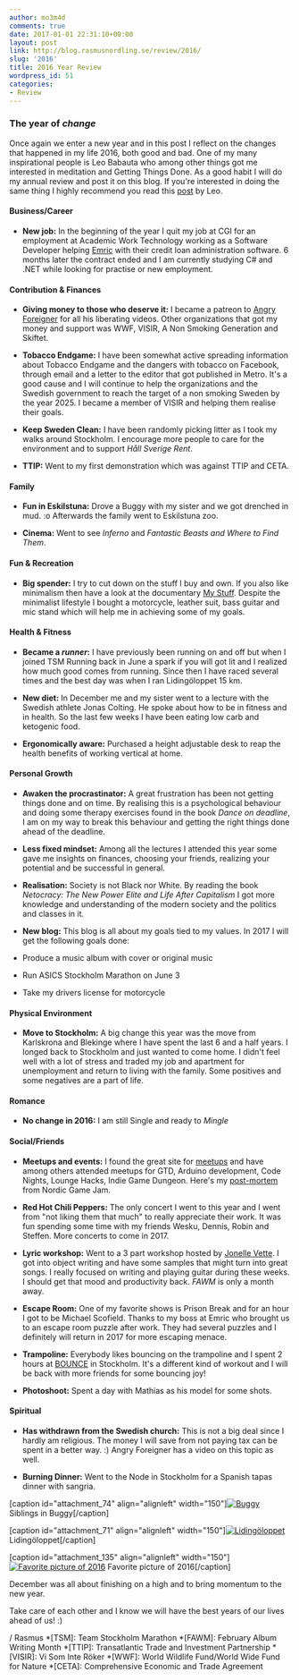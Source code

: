 ```yaml
---
author: mo3m4d
comments: true
date: 2017-01-01 22:31:10+00:00
layout: post
link: http://blog.rasmusnordling.se/review/2016/
slug: '2016'
title: 2016 Year Review
wordpress_id: 51
categories:
- Review
---
```


### The year of _change_



Once again we enter a new year and in this post I reflect on the changes that happened in my life 2016, both good and bad.
One of my many inspirational people is Leo Babauta who among other things got me interested in meditation and Getting Things Done. As a good habit I will do my annual review and post it on this blog. If you're interested in doing the same thing I highly recommend you read this [post](https://zenhabits.net/yearend/) by Leo. <!-- more -->



#### Business/Career







  * **New job:** In the beginning of the year I quit my job at CGI for an employment at Academic Work Technology working as a Software Developer helping [Emric](http://emric.com) with their credit loan administration software. 6 months later the contract ended and I am currently studying C# and .NET while looking for practise or new employment.





#### Contribution & Finances







  * **Giving money to those who deserve it:** I became a patreon to [Angry Foreigner](https://www.patreon.com/EABT) for all his liberating videos. Other organizations that got my money and support was WWF, VISIR, A Non Smoking Generation and Skiftet.


  * **Tobacco Endgame:** I have been somewhat active spreading information about Tobacco Endgame and the dangers with tobacco on Facebook, through email and a letter to the editor that got published in Metro. It's a good cause and I will continue to help the organizations and the Swedish government to reach the target of a non smoking Sweden by the year 2025. I became a member of VISIR and helping them realise their goals.


  * **Keep Sweden Clean:** I have been randomly picking litter as I took my walks around Stockholm. I encourage more people to care for the environment and to support _Håll Sverige Rent_.


  * **TTIP:** Went to my first demonstration which was against TTIP and CETA.





#### Family







  * **Fun in Eskilstuna:** Drove a Buggy with my sister and we got drenched in mud. :o Afterwards the family went to Eskilstuna zoo.


  * **Cinema:** Went to see _Inferno_ and _Fantastic Beasts and Where to Find Them_.





#### Fun & Recreation







  * **Big spender:** I try to cut down on the stuff I buy and own. If you also like minimalism then have a look at the documentary [My Stuff](http://mystuffmovie.com/). Despite the minimalist lifestyle I bought a motorcycle, leather suit, bass guitar and mic stand which will help me in achieving some of my goals.





#### Health & Fitness







  * **Became a _runner_:** I have previously been running on and off but when I joined TSM Running back in June a spark if you will got lit and I realized how much good comes from running. Since then I have raced several times and the best day was when I ran Lidingöloppet 15 km.


  * **New diet:** In December me and my sister went to a lecture with the Swedish athlete Jonas Colting. He spoke about how to be in fitness and in health. So the last few weeks I have been eating low carb and ketogenic food.


  * **Ergonomically aware:** Purchased a height adjustable desk to reap the health benefits of working vertical at home.





#### Personal Growth







  * **Awaken the procrastinator:** A great frustration has been not getting things done and on time. By realising this is a psychological behaviour and doing some therapy exercises found in the book _Dance on deadline_, I am on my way to break this behaviour and getting the right things done ahead of the deadline.


  * **Less fixed mindset:** Among all the lectures I attended this year some gave me insights on finances, choosing your friends, realizing your potential and be successful in general.


  * **Realisation:** Society is not Black nor White. By reading the book _Netocracy: The New Power Elite and Life After Capitalism_ I got more knowledge and understanding of the modern society and the politics and classes in it.


  * **New blog:** This blog is all about my goals tied to my values. In 2017 I will get the following goals done:


  * Produce a music album with cover or original music


  * Run ASICS Stockholm Marathon on June 3


  * Take my drivers license for motorcycle





#### Physical Environment







  * **Move to Stockholm:** A big change this year was the move from Karlskrona and Blekinge where I have spent the last 6 and a half years. I longed back to Stockholm and just wanted to come home. I didn't feel well with a lot of stress and traded my job and apartment for unemployment and return to living with the family. Some positives and some negatives are a part of life.





#### Romance







  * **No change in 2016:** I am still Single and ready to _Mingle_





#### Social/Friends







  * **Meetups and events:** I found the great site for [meetups](https://www.meetup.com/) and have among others attended meetups for GTD, Arduino development, Code Nights, Lounge Hacks, Indie Game Dungeon. Here's my [post-mortem](http://happykodar.blogspot.se/2016/04/nordic-game-jam-2016-post-mortem.html) from Nordic Game Jam.


  * **Red Hot Chili Peppers:** The only concert I went to this year and I went from "not liking them that much" to really appreciate their work. It was fun spending some time with my friends Wesku, Dennis, Robin and Steffen. More concerts to come in 2017.


  * **Lyric workshop:** Went to a 3 part workshop hosted by [Jonelle Vette](http://www.vettemusic.com/). I got into object writing and have some samples that might turn into great songs. I really focused on writing and playing guitar during these weeks. I should get that mood and productivity back. _FAWM_ is only a month away.


  * **Escape Room:** One of my favorite shows is Prison Break and for an hour I got to be Michael Scofield. Thanks to my boss at Emric who brought us to an escape room puzzle after work. They had several puzzles and I definitely will return in 2017 for more escaping menace.


  * **Trampoline:** Everybody likes bouncing on the trampoline and I spent 2 hours at [BOUNCE](https://www.youtube.com/watch?v=5x2b5-Esf5Q) in Stockholm. It's a different kind of workout and I will be back with more friends for some bouncing joy!


  * **Photoshoot:** Spent a day with Mathias as his model for some shots.





#### Spiritual







  * **Has withdrawn from the Swedish church:** This is not a big deal since I hardly am religious. The money I will save from not paying tax can be spent in a better way. :) Angry Foreigner has a video on this topic as well.


  * **Burning Dinner:** Went to the Node in Stockholm for a Spanish tapas dinner with sangria.



[caption id="attachment_74" align="alignleft" width="150"][![Buggy](http://blog.rasmusnordling.se/wp-content/uploads/2017/01/buggy-150x150.jpg)](http://blog.rasmusnordling.se/wp-content/uploads/2017/01/buggy.jpg) Siblings in Buggy[/caption]

[caption id="attachment_71" align="alignleft" width="150"][![Lidingöloppet](http://blog.rasmusnordling.se/wp-content/uploads/2017/01/lidingo-2016-150x150.jpg)](http://blog.rasmusnordling.se/wp-content/uploads/2017/01/lidingo-2016.jpg) Lidingöloppet[/caption]

[caption id="attachment_135" align="alignleft" width="150"][![Favorite picture of 2016](http://blog.rasmusnordling.se/wp-content/uploads/2016/10/Me-2016-150x150.jpg)](http://blog.rasmusnordling.se/wp-content/uploads/2016/10/Me-2016.jpg) Favorite picture of 2016[/caption]









December was all about finishing on a high and to bring momentum to the new year.

Take care of each other and I know we will have the best years of our lives ahead of us! :)

/ Rasmus
  *[TSM]: Team Stockholm Marathon
  *[FAWM]: February Album Writing Month
  *[TTIP]: Transatlantic Trade and Investment Partnership
  *[VISIR]: Vi Som Inte Röker
  *[WWF]: World Wildlife Fund/World Wide Fund for Nature
  *[CETA]: Comprehensive Economic and Trade Agreement
